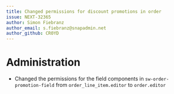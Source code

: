 ```yaml
---
title: Changed permissions for discount promotions in order
issue: NEXT-32365
author: Simon Fiebranz
author_email: s.fiebranz@snapadmin.net
author_github: CR0YD
---
```

# Administration
* Changed the permissions for the field components in `sw-order-promotion-field` from `order_line_item.editor` to `order.editor`
